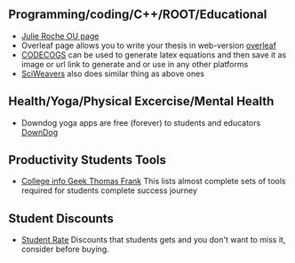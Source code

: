 ## Programming/coding/C++/ROOT/Educational
* [Julie Roche OU page](https://inpp.ohio.edu/~rochej/group_page/tips.html)
* Overleaf page allows you to write your thesis in web-version [overleaf](https://www.overleaf.com/)
* [CODECOGS](https://latex.codecogs.com/) can be used to generate latex equations and then save it as image or url link to generate and or use in any other platforms
* [SciWeavers](http://www.sciweavers.org/free-online-latex-equation-editor) also does similar thing as above ones

## Health/Yoga/Physical Excercise/Mental Health
* Downdog yoga apps are free (forever) to students and educators [DownDog](https://www.downdogapp.com/)

## Productivity Students Tools
* [College info Geek Thomas Frank](https://collegeinfogeek.com/resources/) This lists almost complete sets of tools required for students complete success journey


## Student Discounts
* [Student Rate](https://www.studentrate.com/) Discounts that students gets and you don't want to miss it, consider before buying.
